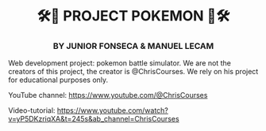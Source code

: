 <h1 align="center">🛠🧮 PROJECT POKEMON 🧮🛠</h1>
<h3 align="center">BY JUNIOR FONSECA & MANUEL LECAM</h3>
Web development project: pokemon battle simulator. We are not the creators of this project, the creator is @ChrisCourses. We rely on his project for educational purposes only.

YouTube channel:
https://www.youtube.com/@ChrisCourses

Video-tutorial:
https://www.youtube.com/watch?v=yP5DKzriqXA&t=245s&ab_channel=ChrisCourses